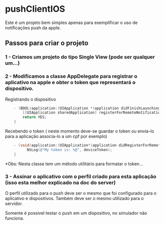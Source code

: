 pushClientIOS
=============

Este é um projeto bem simples apenas para exemplificar o uso de notificações push da apple.

## Passos para criar o projeto

### 1 - Criamos um projeto do tipo Single View (pode ser qualquer um...)

### 2 - Modificamos a classe AppDelegate para registrar o aplicativo na apple e obter o token que representará o dispositivo.

Registrando o dispositivo
```objectivec
    - (BOOL)application:(UIApplication *)application didFinishLaunchingWithOptions:(NSDictionary *)launchOptions{
        [[UIApplication sharedApplication] registerForRemoteNotificationTypes:(UIRemoteNotificationTypeBadge | UIRemoteNotificationTypeSound | UIRemoteNotificationTypeAlert)];    
        return YES;
    }
```

Recebendo o token ( neste momento deve-se guardar o token ou envia-lo para a aplicação associa-lo a um cpf por exemplo)
```objectivec
    - (void)application:(UIApplication*)application didRegisterForRemoteNotificationsWithDeviceToken:(NSData*)deviceToken{
          NSLog(@"My token is: %@", deviceToken);
    }
```
*Obs: Nesta classe tem um método utilitário para formatar o token...


### 3 - Assinar o aplicativo com o perfil criado para esta aplicação (isso esta melhor explicado na doc do server)

O perfil utilizado para o push deve ser o mesmo que foi configurado para o aplicativo e dispositivos. 
Também deve ser o mesmo utilizado para o servidor.

Somente é possível testar o push em um dispositivo, no simulador não funciona.
